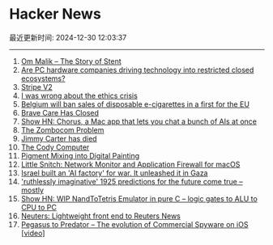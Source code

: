# Hacker News

最近更新时间: 2024-12-30 12:03:37

--- 
1. [Om Malik – The Story of Stent](https://om.co/2024/12/28/the-story-of-stent/) 
2. [Are PC hardware companies driving technology into restricted closed ecosystems?](https://www.scottrlarson.com/updates/update-closed-technology-ecosystems-storage-configuration-lockdown/) 
3. [Stripe V2](https://brandur.org/fragments/stripe-v2) 
4. [I was wrong about the ethics crisis](https://cacm.acm.org/opinion/i-was-wrong-about-the-ethics-crisis/) 
5. [Belgium will ban sales of disposable e-cigarettes in a first for the EU](https://www.npr.org/2024/12/29/g-s1-40289/belgium-will-ban-sales-of-disposable-e-cigarettes) 
6. [Brave Care Has Closed](https://bravecare.com/) 
7. [Show HN: Chorus, a Mac app that lets you chat a bunch of AIs at once](https://melty.sh/chorus) 
8. [The Zombocom Problem](https://newsletter.squishy.computer/p/the-zombocom-problem) 
9. [Jimmy Carter has died](https://www.washingtonpost.com/obituaries/2024/12/29/jimmy-carter-president-dead/) 
10. [The Cody Computer](https://www.codycomputer.org/) 
11. [Pigment Mixing into Digital Painting](https://scrtwpns.com/mixbox/) 
12. [Little Snitch: Network Monitor and Application Firewall for macOS](https://www.obdev.at/en/products/littlesnitch/index.html) 
13. [Israel built an 'AI factory' for war. It unleashed it in Gaza](https://www.washingtonpost.com/technology/2024/12/29/ai-israel-war-gaza-idf/) 
14. ['ruthlessly imaginative' 1925 predictions for the future come true – mostly](https://www.theguardian.com/science/2024/dec/29/scientist-archibald-low-ruthlessly-imaginative-1925-predictions-for-the-future-come-true) 
15. [Show HN: WIP NandToTetris Emulator in pure C – logic gates to ALU to CPU to PC](https://github.com/con-dog/hack_emulator_c) 
16. [Neuters: Lightweight front end to Reuters News](https://neuters.de/about) 
17. [Pegasus to Predator – The evolution of Commercial Spyware on iOS [video]](https://media.ccc.de/v/38c3-from-pegasus-to-predator-the-evolution-of-commercial-spyware-on-ios) 
